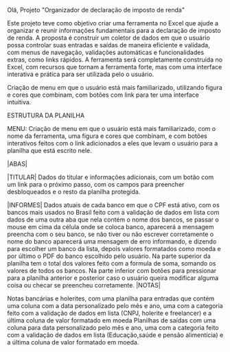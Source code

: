 Olá, 
Projeto "Organizador de declaração de imposto de renda"


Este projeto teve como objetivo criar uma ferramenta no Excel que ajude a organizar e reunir informações fundamentais para a declaração de imposto de renda. A proposta é construir um coletor de dados em que o usuário possa controlar suas entradas e saídas de maneira eficiente e validada, com menus de navegação, validações automáticas e funcionalidades extras, como links rápidos. A ferramenta será completamente construída no Excel, com recursos que tornam a ferramenta forte, mas com uma interface interativa e prática para ser utilizada pelo o usuário.

Criação de menu em que o usuário está mais familiarizado, utilizando figura e cores que combinam, com botões com link para ter uma interface intuitiva.

ESTRUTURA DA PLANILHA

MENU: Criação de menu em que o usuário está mais familiarizado, com o nome da ferramenta, uma figura e cores que combinam, e com botões interativos feitos com o link adicionados a eles que levam o usuário para a planilha que está escrito nele.

|ABAS|

|TITULAR|
Dados do titular e informações adicionais, com um botão com um link para o próximo passo, com os campos para preencher desbloqueados e o resto da planilha protegida.

|INFORMES|
Dados atuais de cada banco em que o CPF está ativo, com os bancos mais usados no Brasil feito com a validação de dados em lista com dados de uma outra aba que nela contém o nome dos bancos, se passar o mouse em cima da célula onde se coloca banco, aparecerá a mensagem preencha com o seu banco, se não tiver ou não escrever corretamente o nome do banco aparecerá uma mensagem de erro informando, e dizendo para escolher um banco da lista, depois valores formatados como moeda e por último o PDF do banco escolhido pelo usuário. Na parte superior da planilha tem o total dos valores feito com a formula de soma, somando os valores de todos os bancos. Na parte inferior com botões para pressionar para a planilha anterior e posterior caso o usuário queira modificar alguma coisa ou checar se preencheu corretamente.
|NOTAS|

Notas bancárias e holerites, com uma planilha para entradas que contém uma coluna com a data personalizado pelo mês e ano, uma com a categoria feito com a validação de dados em lista (CNPJ, holerite e freelancer) e a última coluna de valor formatado em moeda
Planilhas de saídas com uma coluna para data personalizado pelo mês e ano, uma com a categoria feito com a validação de dados em lista (Educação,saúde e pensão alimentícia) e a última coluna de valor formatado em moeda.

